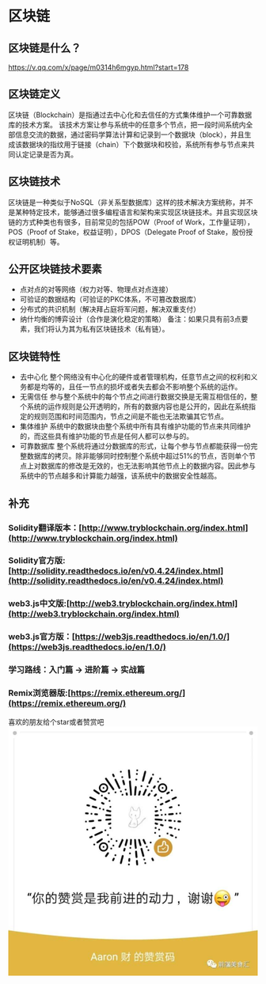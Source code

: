# 区块链

## 区块链是什么？
https://v.qq.com/x/page/m0314h6mgyp.html?start=178

## 区块链定义
区块链（Blockchain）是指通过去中心化和去信任的方式集体维护一个可靠数据库的技术方案。
该技术方案让参与系统中的任意多个节点，把一段时间系统内全部信息交流的数据，通过密码学算法计算和记录到一个数据块（block），并且生成该数据块的指纹用于链接（chain）下个数据块和校验，系统所有参与节点来共同认定记录是否为真。

## 区块链技术
区块链是一种类似于NoSQL（非关系型数据库）这样的技术解决方案统称，并不是某种特定技术，能够通过很多编程语言和架构来实现区块链技术。并且实现区块链的方式种类也有很多，目前常见的包括POW（Proof of Work，工作量证明），POS（Proof of Stake，权益证明），DPOS（Delegate Proof of Stake，股份授权证明机制）等。

## 公开区块链技术要素
* 点对点的对等网络（权力对等、物理点对点连接）
* 可验证的数据结构（可验证的PKC体系，不可篡改数据库）
* 分布式的共识机制（解决拜占庭将军问题，解决双重支付）
* 纳什均衡的博弈设计（合作是演化稳定的策略）
备注：如果只具有前3点要素，我们将认为其为私有区块链技术（私有链）。

## 区块链特性
* 去中心化
整个网络没有中心化的硬件或者管理机构，任意节点之间的权利和义务都是均等的，且任一节点的损坏或者失去都会不影响整个系统的运作。
* 无需信任
参与整个系统中的每个节点之间进行数据交换是无需互相信任的，整个系统的运作规则是公开透明的，所有的数据内容也是公开的，因此在系统指定的规则范围和时间范围内，节点之间是不能也无法欺骗其它节点。
* 集体维护
系统中的数据块由整个系统中所有具有维护功能的节点来共同维护的，而这些具有维护功能的节点是任何人都可以参与的。
* 可靠数据库
整个系统将通过分数据库的形式，让每个参与节点都能获得一份完整数据库的拷贝。除非能够同时控制整个系统中超过51%的节点，否则单个节点上对数据库的修改是无效的，也无法影响其他节点上的数据内容。因此参与系统中的节点越多和计算能力越强，该系统中的数据安全性越高。

## 补充
### Solidity翻译版本：[http://www.tryblockchain.org/index.html](http://www.tryblockchain.org/index.html)
### Solidity官方版:[http://solidity.readthedocs.io/en/v0.4.24/index.html](http://solidity.readthedocs.io/en/v0.4.24/index.html)
### web3.js中文版:[http://web3.tryblockchain.org/index.html](http://web3.tryblockchain.org/index.html)
### web3.js官方版：[https://web3js.readthedocs.io/en/1.0/](https://web3js.readthedocs.io/en/1.0/)
### 学习路线：入门篇 -> 进阶篇 -> 实战篇
### Remix浏览器版:[https://remix.ethereum.org/](https://remix.ethereum.org/)

喜欢的朋友给个star或者赞赏吧
![赞助支持](images/zz.jpg)
